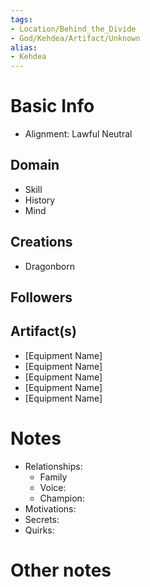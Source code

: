 ```yaml
---
tags:
- Location/Behind_the_Divide
- God/Kehdea/Artifact/Unknown
alias:
- Kehdea
---
```


# Basic Info
- Alignment: Lawful Neutral


## Domain
- Skill
- History
- Mind

## Creations
- Dragonborn

## Followers


## Artifact(s)
- [Equipment Name]
- [Equipment Name]
- [Equipment Name]
- [Equipment Name]
- [Equipment Name]

# Notes
- Relationships: 
	- Family
	- Voice: 
	- Champion: 
- Motivations: 
- Secrets: 
- Quirks: 

# Other notes